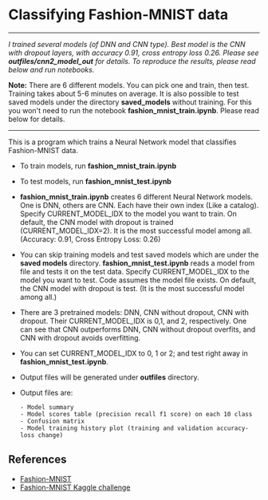 # Classifying Fashion-MNIST data

---

_I trained several models (of DNN and CNN type). Best model is the CNN with dropout layers, with accuracy 0.91, cross entropy loss 0.26. Please see **outfiles/cnn2_model_out** for details. To reproduce the results, please read below and run notebooks._

**Note:** There are 6 different models. You can pick one and train, then test. Training takes about 5-6 minutes on average. It is also possible to test saved models under the directory **saved_models** without training. For this you won't need to run the notebook **fashion_mnist_train.ipynb**. Please read below for details.

---

This is a program which trains a Neural Network model that classifies Fashion-MNIST data. 
      
- To train models, run **fashion_mnist_train.ipynb**
- To test models, run **fashion_mnist_test.ipynb**

- **fashion_mnist_train.ipynb** creates 6 different Neural Network models. One is DNN, others are CNN. Each have their own index (Like a catalog). Specify CURRENT_MODEL_IDX to the model you want to train. On default, the CNN model with dropout is trained (CURRENT_MODEL_IDX=2). It is the most successful model among all. (Accuracy: 0.91, Cross Entropy Loss: 0.26)

- You can skip training models and test saved models which are under the **saved models** directory.
**fashion_mnist_test.ipynb** reads a model from file and tests it on the test data. Specify CURRENT_MODEL_IDX to the model you want to test. Code assumes the model file exists. On default, the CNN model with dropout is test. (It is the most successful model among all.)

- There are 3 pretrained models: DNN, CNN without dropout, CNN with dropout. Their CURRENT_MODEL_IDX is 0,1, and 2, respectively. One can see that CNN outperforms DNN, CNN without dropout overfits, and CNN with dropout avoids overfitting. 

- You can set CURRENT_MODEL_IDX to 0, 1 or 2; and test right away in **fashion_mnist_test.ipynb**.
- Output files will be generated under **outfiles** directory. 
- Output files are:

      - Model summary
      - Model scores table (precision recall f1 score) on each 10 class
      - Confusion matrix
      - Model training history plot (training and validation accuracy-loss change)

 
## References
- [Fashion-MNIST](https://research.zalando.com/welcome/mission/research-projects/fashion-mnist/)
- [Fashion-MNIST Kaggle challenge](https://www.kaggle.com/zalando-research/fashionmnist)


